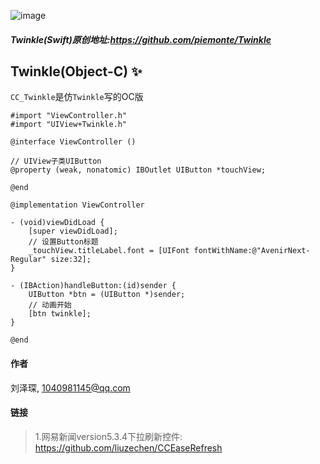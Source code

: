 ![image](https://github.com/liuzechen/CC_Twinkle/raw/master/twinkle.gif)

##### Twinkle(Swift)原创地址:https://github.com/piemonte/Twinkle

## Twinkle(Object-C) :sparkles:

`CC_Twinkle`是仿`Twinkle`写的OC版

```
#import "ViewController.h"
#import "UIView+Twinkle.h"

@interface ViewController ()

// UIView子类UIButton
@property (weak, nonatomic) IBOutlet UIButton *touchView;

@end

@implementation ViewController

- (void)viewDidLoad {
    [super viewDidLoad];
    // 设置Button标题
    _touchView.titleLabel.font = [UIFont fontWithName:@"AvenirNext-Regular" size:32];
}

- (IBAction)handleButton:(id)sender {
    UIButton *btn = (UIButton *)sender;
    // 动画开始
    [btn twinkle];
}

@end
```	
#### 作者
刘泽琛, 1040981145@qq.com

#### 链接
> 1.网易新闻version5.3.4下拉刷新控件: https://github.com/liuzechen/CCEaseRefresh
